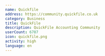 ```yaml
---
name: Quickfile
address: https://community.quickfile.co.uk
category: Business
title: QuickFile
description: QuickFile Accounting Community
userCount: 6787
icon: quickfile.png
activity: high
language: en
---
```


